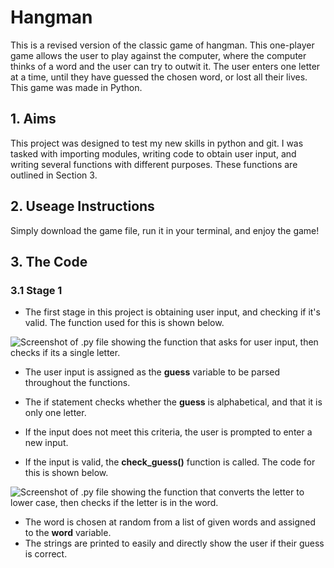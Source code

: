# Hangman

This is a revised version of the classic game of hangman. This one-player game allows the user to play against the computer, where the computer thinks of a word and the user can try to outwit it. The user enters one letter at a time, until they have guessed the chosen word, or lost all their lives.
This game was made in Python.

## 1. Aims

This project was designed to test my new skills in python and git. I was tasked with importing modules, writing code to obtain user input, and writing several functions with different purposes. These functions are outlined in Section 3.

## 2. Useage Instructions

Simply download the game file, run it in your terminal, and enjoy the game!

## 3. The Code

### 3.1 Stage 1

- The first stage in this project is obtaining user input, and checking if it's valid. The function used for this is shown below.

![Screenshot of .py file showing the function that asks for user input, then checks if its a single letter.](ask_for_input_screenshot.png|width=100px)

- The user input is assigned as the **guess** variable to be parsed throughout the functions.
- The if statement checks whether the **guess** is alphabetical, and that it is only one letter.
- If the input does not meet this criteria, the user is prompted to enter a new input.

- If the input is valid, the **check_guess()** function is called. The code for this is shown below.

![Screenshot of .py file showing the function that converts the letter to lower case, then checks if the letter is in the word.](check_guess_screenshot.png|width=100px)

- The word is chosen at random from a list of given words and assigned to the **word** variable.
- The strings are printed to easily and directly show the user if their guess is correct.
